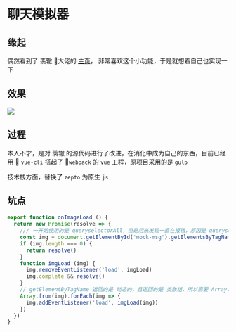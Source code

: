 # 聊天模拟器

## 缘起

偶然看到了 羡辙 大佬的 [主页](http://zhangwenli.com/)， 非常喜欢这个小功能，于是就想着自己也实现一下

## 效果
![](http://ozgadrk0y.bkt.clouddn.com/18-8-16/19413776.jpg)

## 过程

本人不才，是对 羡辙 的源代码进行了改进，在消化中成为自己的东西，目前已经用  `vue-cli` 搭起了 `webpack` 的 `vue` 工程，原项目采用的是  `gulp`

技术栈方面，替换了  `zepto` 为原生 `js`

## 坑点

```javascript
export function onImageLoad () {
  return new Promise(resolve => {
    /// 一开始使用的是 queryselectorAll，但是后来发现一直在报错，原因是 queryselectorAll 返回的是快照，不是实时更新的
    const img = document.getElementById('mock-msg').getElementsByTagName('img')
    if (img.length === 0) {
      return resolve()
    }
    function imgLoad (img) {
      img.removeEventListener('load', imgLoad)
      img.complete && resolve()
    }
    // getElementByTagName 返回的是 动态的，且返回的是 类数组，所以需要 Array.from 转换为数组
    Array.from(img).forEach(img => {
      img.addEventListener('load', imgLoad(img))
    })
  })
}
``` 